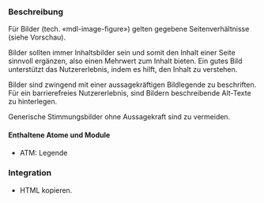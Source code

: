 ### Beschreibung

Für Bilder (tech. «mdl-image-figure») gelten gegebene Seitenverhältnisse (siehe Vorschau).

Bilder sollten immer Inhaltsbilder sein und somit den Inhalt einer Seite sinnvoll ergänzen, also einen Mehrwert zum Inhalt bieten. Ein gutes Bild unterstützt das Nutzererlebnis, indem es hilft, den Inhalt zu verstehen.

Bilder sind zwingend mit einer aussagekräftigen Bildlegende zu beschriften.
Für ein barrierefreies Nutzererlebnis, sind Bildern beschreibende Alt-Texte zu hinterlegen.

Generische Stimmungsbilder ohne Aussagekraft sind zu vermeiden.

#### Enthaltene Atome und Module
* ATM: Legende


### Integration
* HTML kopieren.
